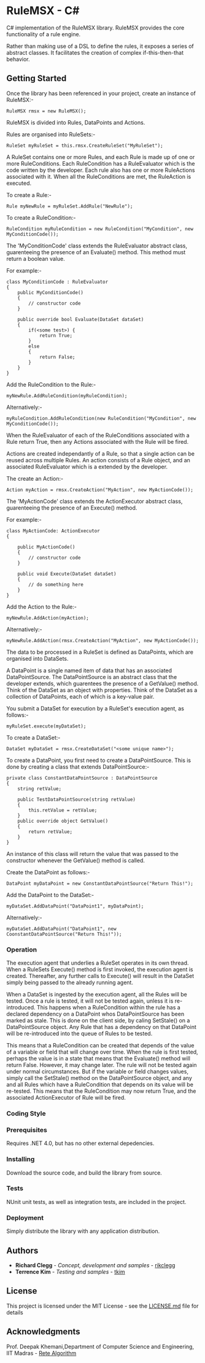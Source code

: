 # RuleMSX - C#

C# implementation of the RuleMSX library. RuleMSX provides the core functionality of a rule engine. 

Rather than making use of a DSL to define the rules, it exposes a series of abstract classes. It facilitates the creation of complex if-this-then-that behavior.

## Getting Started

Once the library has been referenced in your project, create an instance of RuleMSX:-

	RuleMSX rmsx = new RuleMSX();

RuleMSX is divided into Rules, DataPoints and Actions.

Rules are organised into RuleSets:-

	RuleSet myRuleSet = this.rmsx.CreateRuleSet("MyRuleSet");

A RuleSet contains one or more Rules, and each Rule is made up of one or more RuleConditions. Each RuleCondition has a RuleEvaluator which is the code written by the developer. Each rule also has one or more RuleActions associated with it. When all the RuleConditions are met, the RuleAction is executed.

To create a Rule:-

	Rule myNewRule = myRuleSet.AddRule("NewRule");

To create a RuleCondition:-

	RuleCondition myRuleCondition = new RuleCondition("MyCondition", new MyConditionCode());

The 'MyConditionCode' class extends the RuleEvaluator abstract class, guarenteeing the presence of an Evaluate() method. This method must return a boolean value.

For example:-

	class MyConditionCode : RuleEvaluator
    {
        public MyConditionCode()
        {
            // constructor code
        }

        public override bool Evaluate(DataSet dataSet)
        {
			if(<some test>) {
				return True;
			}
			else
			{
				return False;
			}
        }
    }

Add the RuleCondition to the Rule:-

	myNewRule.AddRuleCondition(myRuleCondition);

Alternatively:-

	myRuleCondition.AddRuleCondition(new RuleCondition("MyCondition", new MyConditionCode());

When the RuleEvaluator of each of the RuleConditions associated with a Rule return True, then any Actions associated with the Rule will be fired. 

Actions are created independantly of a Rule, so that a single action can be reused across multiple Rules. An action consists of a Rule object, and an associated RuleEvaluator which is a extended by the developer.

The create an Action:-

	Action myAction = rmsx.CreateAction("MyAction", new MyActionCode());

The 'MyActionCode' class extends the ActionExecutor abstract class, guarenteeing the presence of an Execute() method. 

For example:-

    class MyActionCode: ActionExecutor
    {

        public MyActionCode()
        {
			// constructor code
        }

        public void Execute(DataSet dataSet)
        {
            // do something here
        }
    }

Add the Action to the Rule:-

	myNewRule.AddAction(myAction);

Alternatively:-

	myNewRule.AddAction(rmsx.CreateAction("MyAction", new MyActionCode());


The data to be processed in a RuleSet is defined as DataPoints, which are organised into DataSets.

A DataPoint is a single named item of data that has an associated DataPointSource. The DataPointSource is an abstract class that the developer extends, which guarentees the presence of a GetValue() method. Think of the DataSet as an object with properties. Think of the DataSet as a collection of DataPoints, each of which is a key-value pair. 

You submit a DataSet for execution by a RuleSet's execution agent, as follows:-

	myRuleSet.execute(myDataSet);

To create a DataSet:-

	DataSet myDataSet = rmsx.CreateDataSet("<some unique name>");

To create a DataPoint, you first need to create a DataPointSource. This is done by creating a class that extends DataPointSource:-

	private class ConstantDataPointSource : DataPointSource
    {
        string retValue;

        public TestDataPointSource(string retValue)
        {
            this.retValue = retValue;
        }
        public override object GetValue()
        {
            return retValue;
        }
    }

An instance of this class will return the value that was passed to the constructor whenever the GetValue() method is called.

Create the DataPoint as follows:-

	DataPoint myDataPoint = new ConstantDataPointSource("Return This!");

Add the DataPoint to the DataSet:-

	myDataSet.AddDataPoint("DataPoint1", myDataPoint);

Alternatively:-

	myDataSet.AddDataPoint("DataPoint1", new CoonstantDataPointSource("Return This!"));



### Operation

The execution agent that underlies a RuleSet operates in its own thread. When a RuleSets Execute() method is first invoked, the execution agent is created. Thereafter, any further calls to Execute() will result in the DataSet simply being passed to the already running agent.

When a DataSet is ingested by the execution agent, all the Rules will be tested. Once a rule is tested, it will not be tested again, unless it is re-introduced. This happens when a RuleCondition within the rule has a declared dependency on a DataPoint whos DataPointSource has been marked as stale. This is done on the client side, by caling SetStale() on a DataPointSource object. Any Rule that has a dependency on that DataPoint will be re-introduced into the queue of Rules to be tested.

This means that a RuleCondition can be created that depends of the value of a variable or field that will change over time. When the rule is first tested, perhaps the value is in a state that means that the Evaluate() method will return False. However, it may change later. The rule will not be tested again under normal circumstances. But if the variable or field changes values, simply call the SetStale() method on the DataPointSource object, and any and all Rules which have a RuleCondition that depends on its value will be re-tested. This means that the RuleCondition may now return True, and the associated ActionExecutor of Rule will be fired.



### Coding Style



### Prerequisites

Requires .NET 4.0, but has no other external depedencies.


### Installing

Download the source code, and build the library from source.

### Tests 

NUnit unit tests, as well as integration tests, are included in the project.


### Deployment

Simply distribute the library with any application distribution.

## Authors

* **Richard Clegg** - *Concept, development and samples* - [rikclegg](https://github.com/rikclegg)
* **Terrence Kim** - *Testing and samples* - [tkim](https://github.com/tkim)

## License

This project is licensed under the MIT License - see the [LICENSE.md](LICENSE.md) file for details

## Acknowledgments

Prof. Deepak Khemani,Department of Computer Science and Engineering, IIT Madras - [Rete Algorithm](https://www.youtube.com/watch?v=XG1sxRcdQZY)